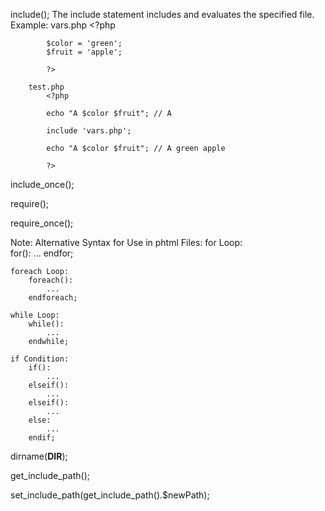 include();
	The include statement includes and evaluates the specified file. 
	Example:
		vars.php
			<?php

			$color = 'green';
			$fruit = 'apple';

			?>

		test.php
			<?php

			echo "A $color $fruit"; // A

			include 'vars.php';

			echo "A $color $fruit"; // A green apple

			?> 

include_once();

require();

require_once();

Note: Alternative Syntax for Use in phtml Files:
	for Loop:	
		for():
			...
		endfor;

	foreach Loop:
		foreach():
			...
		endforeach;

	while Loop:
		while():
			...
		endwhile;

	if Condition:
		if():
			...
		elseif():
			...
		elseif():
			...
		else:
			...
		endif;

dirname(__DIR__);

get_include_path();

set_include_path(get_include_path().$newPath);